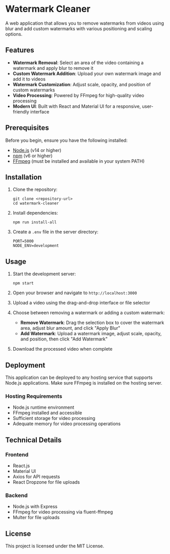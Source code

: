 # Watermark Cleaner

A web application that allows you to remove watermarks from videos using blur and add custom watermarks with various positioning and scaling options.

## Features

- **Watermark Removal**: Select an area of the video containing a watermark and apply blur to remove it
- **Custom Watermark Addition**: Upload your own watermark image and add it to videos
- **Watermark Customization**: Adjust scale, opacity, and position of custom watermarks
- **Video Processing**: Powered by FFmpeg for high-quality video processing
- **Modern UI**: Built with React and Material UI for a responsive, user-friendly interface

## Prerequisites

Before you begin, ensure you have the following installed:
- [Node.js](https://nodejs.org/) (v14 or higher)
- [npm](https://www.npmjs.com/) (v6 or higher)
- [FFmpeg](https://ffmpeg.org/download.html) (must be installed and available in your system PATH)

## Installation

1. Clone the repository:
   ```
   git clone <repository-url>
   cd watermark-cleaner
   ```

2. Install dependencies:
   ```
   npm run install-all
   ```

3. Create a `.env` file in the server directory:
   ```
   PORT=5000
   NODE_ENV=development
   ```

## Usage

1. Start the development server:
   ```
   npm start
   ```

2. Open your browser and navigate to `http://localhost:3000`

3. Upload a video using the drag-and-drop interface or file selector

4. Choose between removing a watermark or adding a custom watermark:
   - **Remove Watermark**: Drag the selection box to cover the watermark area, adjust blur amount, and click "Apply Blur"
   - **Add Watermark**: Upload a watermark image, adjust scale, opacity, and position, then click "Add Watermark"

5. Download the processed video when complete

## Deployment

This application can be deployed to any hosting service that supports Node.js applications. Make sure FFmpeg is installed on the hosting server.

### Hosting Requirements

- Node.js runtime environment
- FFmpeg installed and accessible
- Sufficient storage for video processing
- Adequate memory for video processing operations

## Technical Details

### Frontend
- React.js
- Material UI
- Axios for API requests
- React Dropzone for file uploads

### Backend
- Node.js with Express
- FFmpeg for video processing via fluent-ffmpeg
- Multer for file uploads

## License

This project is licensed under the MIT License. 